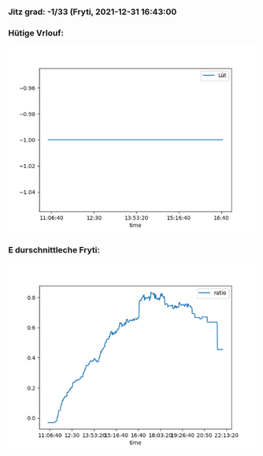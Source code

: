 ### Jitz grad: -1/33 (Fryti, 2021-12-31 16:43:00

### Hütige Vrlouf:
![Graph](Today.png)

### E durschnittleche Fryti:
![Graph](Fryti.png)